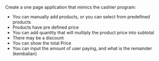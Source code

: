 Create a one page application that mimics the cashier program:
  - You can manually add products, or you can select from predefined products
  - Products have pre defined price
  - You can add quantity that will multiply the product price into subtotal
  - There may be a discount
  - You can show the total Price
  - You can input the amount of user paying, and what is the remainder (kembalian)
